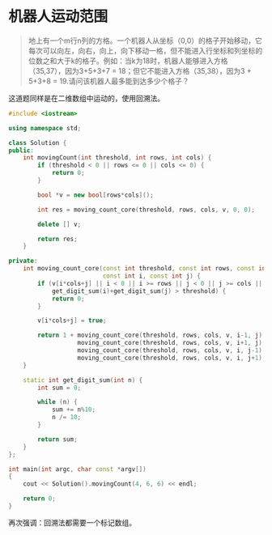 # 机器人运动范围

> 地上有一个m行n列的方格。一个机器人从坐标（0,0）的格子开始移动，它每次可以向左，向右，向上，向下移动一格，但不能进入行坐标和列坐标的位数之和大于k的格子。例如：当k为18时，机器人能够进入方格（35,37），因为3+5+3+7 = 18；但它不能进入方格（35,38），因为3 + 5+3+8 = 19.请问该机器人最多能到达多少个格子？

这道题同样是在二维数组中运动的，使用回溯法。

``` cpp
#include <iostream>

using namespace std;

class Solution {
public:
    int movingCount(int threshold, int rows, int cols) {
        if (threshold < 0 || rows <= 0 || cols <= 0) {
            return 0;
        }

        bool *v = new bool[rows*cols]();

        int res = moving_count_core(threshold, rows, cols, v, 0, 0);

        delete [] v;

        return res;
    }

private:
    int moving_count_core(const int threshold, const int rows, const int cols, bool v[],
                          const int i, const int j) {
        if (v[i*cols+j] || i < 0 || i >= rows || j < 0 || j >= cols ||
            get_digit_sum(i)+get_digit_sum(j) > threshold) {
            return 0;
        }

        v[i*cols+j] = true;

        return 1 + moving_count_core(threshold, rows, cols, v, i-1, j) +
                   moving_count_core(threshold, rows, cols, v, i+1, j) +
                   moving_count_core(threshold, rows, cols, v, i, j-1) +
                   moving_count_core(threshold, rows, cols, v, i, j+1);
    }

    static int get_digit_sum(int n) {
        int sum = 0;

        while (n) {
            sum += n%10;
            n /= 10;
        }

        return sum;
    }
};

int main(int argc, char const *argv[])
{
    cout << Solution().movingCount(4, 6, 6) << endl;

    return 0;
}
```

再次强调：回溯法都需要一个标记数组。